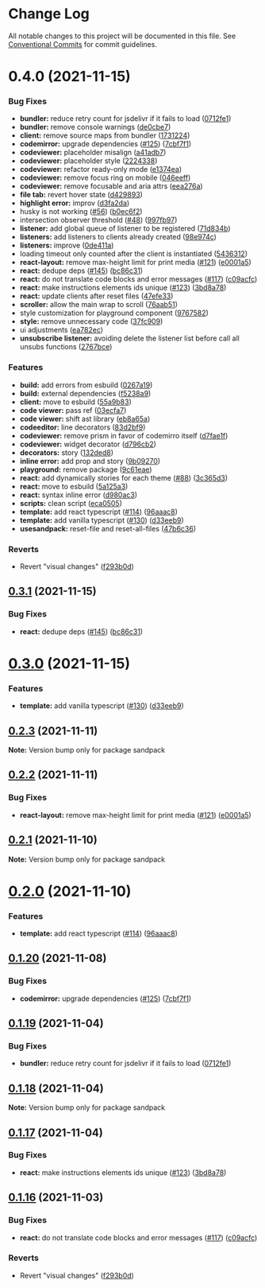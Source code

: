 # Change Log

All notable changes to this project will be documented in this file.
See [Conventional Commits](https://conventionalcommits.org) for commit guidelines.

# 0.4.0 (2021-11-15)


### Bug Fixes

* **bundler:** reduce retry count for jsdelivr if it fails to load ([0712fe1](https://github.com/codesandbox/sandpack/commit/0712fe16ec25df8ca420e3e36c22742711ec2d0b))
* **bundler:** remove console warnings ([de0cbe7](https://github.com/codesandbox/sandpack/commit/de0cbe7d5f5525d34af2d85e84809d79efada213))
* **client:** remove source maps from bundler ([1731224](https://github.com/codesandbox/sandpack/commit/1731224aaaaae6b56aaa1c05f8daaed56ff1d0c6))
* **codemirror:** upgrade dependencies ([#125](https://github.com/codesandbox/sandpack/issues/125)) ([7cbf7f1](https://github.com/codesandbox/sandpack/commit/7cbf7f1aa8f07b4826eb8ebbeb1ca5d868b5c4df))
* **codeviewer:** placeholder misalign ([a41adb7](https://github.com/codesandbox/sandpack/commit/a41adb75d0716e5f6ee0a5f5c8bdf59b3eb8891f))
* **codeviewer:** placeholder style ([2224338](https://github.com/codesandbox/sandpack/commit/22243383df143ef05a7855df862d1d5ed0649cb0))
* **codeviewer:** refactor ready-only mode ([e1374ea](https://github.com/codesandbox/sandpack/commit/e1374ea6a284b654c11c642244dbe11278912861))
* **codeviewer:** remove focus ring on mobile ([046eeff](https://github.com/codesandbox/sandpack/commit/046eeffd2e134a0b0b531f6b908aa4905dd040f6))
* **codeviewer:** remove focusable and aria attrs ([eea276a](https://github.com/codesandbox/sandpack/commit/eea276afa43681978700674c679270e694b5456c))
* **file tab:** revert hover state ([d429893](https://github.com/codesandbox/sandpack/commit/d429893d4eb8200d05039d9027561b88e3517505))
* **highlight error:** improv ([d3fa2da](https://github.com/codesandbox/sandpack/commit/d3fa2da595115e6ce97c8bc9e128240dac374a1c))
* husky is not working ([#56](https://github.com/codesandbox/sandpack/issues/56)) ([b0ec6f2](https://github.com/codesandbox/sandpack/commit/b0ec6f2c9b28d3a1e9136eb3b6327948f7ad0e44))
* intersection observer threshold ([#48](https://github.com/codesandbox/sandpack/issues/48)) ([997fb97](https://github.com/codesandbox/sandpack/commit/997fb97f891cb6782ea51ca1b9cba89b07f0baca))
* **listener:** add global queue of listener to be registered ([71d834b](https://github.com/codesandbox/sandpack/commit/71d834b45af04f3c53f77e2f2a766b70be7c63df))
* **listeners:** add listeners to clients already created ([98e974c](https://github.com/codesandbox/sandpack/commit/98e974c2bc2b2d272a298ff50dfbe06da5194f47))
* **listeners:** improve ([0de411a](https://github.com/codesandbox/sandpack/commit/0de411a3801c6286d020f4e1fdee31be7d171dbe))
* loading timeout only counted after the client is instantiated ([5436312](https://github.com/codesandbox/sandpack/commit/543631278fdcc178b2e8c77ac11355d7a4084f08))
* **react-layout:** remove max-height limit for print media ([#121](https://github.com/codesandbox/sandpack/issues/121)) ([e0001a5](https://github.com/codesandbox/sandpack/commit/e0001a575b13b17188a0233bab36c38800e6c21b))
* **react:** dedupe deps ([#145](https://github.com/codesandbox/sandpack/issues/145)) ([bc86c31](https://github.com/codesandbox/sandpack/commit/bc86c3160fbf07c8c226f8c2462ffcadd3faac0e))
* **react:** do not translate code blocks and error messages ([#117](https://github.com/codesandbox/sandpack/issues/117)) ([c09acfc](https://github.com/codesandbox/sandpack/commit/c09acfcc79bb8456f6bc6d0966ebaa2fdc626256))
* **react:** make instructions elements ids unique ([#123](https://github.com/codesandbox/sandpack/issues/123)) ([3bd8a78](https://github.com/codesandbox/sandpack/commit/3bd8a78e87758e97c4bec909d318b5917547f520))
* **react:** update clients after reset files ([47efe33](https://github.com/codesandbox/sandpack/commit/47efe33c03e83eeac60990fe3dfe3edda6d28144))
* **scroller:** allow the main wrap to scroll ([76aab51](https://github.com/codesandbox/sandpack/commit/76aab5180218c939915fbd44b272bef998bddacf))
* style customization for playground component ([9767582](https://github.com/codesandbox/sandpack/commit/976758282cb938d77f968fcf80753237cf4f56aa))
* **style:** remove unnecessary code ([37fc909](https://github.com/codesandbox/sandpack/commit/37fc90960befac06c25ba377092a078ba37174eb))
* ui adjustments ([ea782ec](https://github.com/codesandbox/sandpack/commit/ea782ecb6fb25d12772a485ea176ed8a20525f99))
* **unsubscribe listener:** avoiding delete the listener list before call all unsubs functions ([2767bce](https://github.com/codesandbox/sandpack/commit/2767bcef89a7dde8e7532792419e1be2d6622e37))


### Features

* **build:** add errors from esbuild ([0267a19](https://github.com/codesandbox/sandpack/commit/0267a1961b19fa23122221a945010e3909cbbebd))
* **build:** external dependencies ([f5238a9](https://github.com/codesandbox/sandpack/commit/f5238a902d9b663420b8c5713dd761d347b66cc3))
* **client:** move to esbuild ([55a9b83](https://github.com/codesandbox/sandpack/commit/55a9b83c2b6337535984598b8754367c06ef7913))
* **code viewer:** pass ref ([03ecfa7](https://github.com/codesandbox/sandpack/commit/03ecfa7d48dfceb408bb8fd51e550d5b013cfcb0))
* **code viewer:** shift ast library ([eb8a65a](https://github.com/codesandbox/sandpack/commit/eb8a65a838c78778cf754a7f84d1ba91413b607c))
* **codeeditor:** line decorators ([83d2bf9](https://github.com/codesandbox/sandpack/commit/83d2bf9cf42135b7cd83b74accc180177a0a13dc))
* **codeviewer:** remove prism in favor of codemirro itself ([d7fae1f](https://github.com/codesandbox/sandpack/commit/d7fae1f7adb88f62a2b3c27237eec579bf6373ce))
* **codeviewer:** widget decorator ([d796cb2](https://github.com/codesandbox/sandpack/commit/d796cb253190c06414a19c7b2edc06608ca84dd2))
* **decorators:** story ([132ded8](https://github.com/codesandbox/sandpack/commit/132ded8b9bd7010c54b68ce501c6735b35f22d4a))
* **inline error:** add prop and story ([9b09270](https://github.com/codesandbox/sandpack/commit/9b09270a8107d428d231c2d90e968c37b7efcb4a))
* **playground:** remove package ([9c61eae](https://github.com/codesandbox/sandpack/commit/9c61eae047856a435b4f30a101ff41c482726d99))
* **react:** add dynamically stories for each theme ([#88](https://github.com/codesandbox/sandpack/issues/88)) ([3c365d3](https://github.com/codesandbox/sandpack/commit/3c365d357ff41ed9d399ecf70a475f563fa16a96))
* **react:** move to esbuild ([5a125a3](https://github.com/codesandbox/sandpack/commit/5a125a3744e3d739f9eda8c8235c726113b683c0))
* **react:** syntax inline error ([d980ac3](https://github.com/codesandbox/sandpack/commit/d980ac30077668c1d1de3034e507b03f35458a9e))
* **scripts:** clean script ([eca0505](https://github.com/codesandbox/sandpack/commit/eca0505c41769ae9e37809792129633858ad4131))
* **template:** add react typescript ([#114](https://github.com/codesandbox/sandpack/issues/114)) ([96aaac8](https://github.com/codesandbox/sandpack/commit/96aaac86afc2287a1e96fa95a9836d156a4bc9de))
* **template:** add vanilla typescript ([#130](https://github.com/codesandbox/sandpack/issues/130)) ([d33eeb9](https://github.com/codesandbox/sandpack/commit/d33eeb9be6809fb40165d97e34a13471ec5faf1b))
* **usesandpack:** reset-file and reset-all-files ([47b6c36](https://github.com/codesandbox/sandpack/commit/47b6c369e24f9df47b9d80c1b6fe81159a9f43d1))


### Reverts

* Revert "visual changes" ([f293b0d](https://github.com/codesandbox/sandpack/commit/f293b0dc1007939d39124a6fa2ee0f62d15399a7))





## [0.3.1](https://github.com/codesandbox/sandpack/compare/v0.3.0...v0.3.1) (2021-11-15)


### Bug Fixes

* **react:** dedupe deps ([#145](https://github.com/codesandbox/sandpack/issues/145)) ([bc86c31](https://github.com/codesandbox/sandpack/commit/bc86c3160fbf07c8c226f8c2462ffcadd3faac0e))





# [0.3.0](https://github.com/codesandbox/sandpack/compare/v0.2.3...v0.3.0) (2021-11-15)


### Features

* **template:** add vanilla typescript ([#130](https://github.com/codesandbox/sandpack/issues/130)) ([d33eeb9](https://github.com/codesandbox/sandpack/commit/d33eeb9be6809fb40165d97e34a13471ec5faf1b))





## [0.2.3](https://github.com/codesandbox/sandpack/compare/v0.2.2...v0.2.3) (2021-11-11)

**Note:** Version bump only for package sandpack





## [0.2.2](https://github.com/codesandbox/sandpack/compare/v0.2.1...v0.2.2) (2021-11-11)


### Bug Fixes

* **react-layout:** remove max-height limit for print media ([#121](https://github.com/codesandbox/sandpack/issues/121)) ([e0001a5](https://github.com/codesandbox/sandpack/commit/e0001a575b13b17188a0233bab36c38800e6c21b))





## [0.2.1](https://github.com/codesandbox/sandpack/compare/v0.2.0...v0.2.1) (2021-11-10)

**Note:** Version bump only for package sandpack





# [0.2.0](https://github.com/codesandbox/sandpack/compare/v0.1.20...v0.2.0) (2021-11-10)


### Features

* **template:** add react typescript ([#114](https://github.com/codesandbox/sandpack/issues/114)) ([96aaac8](https://github.com/codesandbox/sandpack/commit/96aaac86afc2287a1e96fa95a9836d156a4bc9de))





## [0.1.20](https://github.com/codesandbox/sandpack/compare/v0.1.19...v0.1.20) (2021-11-08)


### Bug Fixes

* **codemirror:** upgrade dependencies ([#125](https://github.com/codesandbox/sandpack/issues/125)) ([7cbf7f1](https://github.com/codesandbox/sandpack/commit/7cbf7f1aa8f07b4826eb8ebbeb1ca5d868b5c4df))





## [0.1.19](https://github.com/codesandbox/sandpack/compare/v0.1.18...v0.1.19) (2021-11-04)


### Bug Fixes

* **bundler:** reduce retry count for jsdelivr if it fails to load ([0712fe1](https://github.com/codesandbox/sandpack/commit/0712fe16ec25df8ca420e3e36c22742711ec2d0b))





## [0.1.18](https://github.com/codesandbox/sandpack/compare/v0.1.17...v0.1.18) (2021-11-04)

**Note:** Version bump only for package sandpack





## [0.1.17](https://github.com/codesandbox/sandpack/compare/v0.1.16...v0.1.17) (2021-11-04)


### Bug Fixes

* **react:** make instructions elements ids unique ([#123](https://github.com/codesandbox/sandpack/issues/123)) ([3bd8a78](https://github.com/codesandbox/sandpack/commit/3bd8a78e87758e97c4bec909d318b5917547f520))





## [0.1.16](https://github.com/codesandbox/sandpack/compare/v0.1.15...v0.1.16) (2021-11-03)


### Bug Fixes

* **react:** do not translate code blocks and error messages ([#117](https://github.com/codesandbox/sandpack/issues/117)) ([c09acfc](https://github.com/codesandbox/sandpack/commit/c09acfcc79bb8456f6bc6d0966ebaa2fdc626256))


### Reverts

* Revert "visual changes" ([f293b0d](https://github.com/codesandbox/sandpack/commit/f293b0dc1007939d39124a6fa2ee0f62d15399a7))
